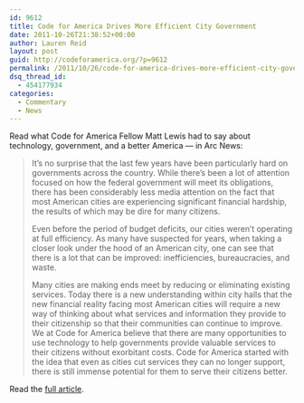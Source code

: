 ```yaml
---
id: 9612
title: Code for America Drives More Efficient City Government
date: 2011-10-26T21:38:52+00:00
author: Lauren Reid
layout: post
guid: http://codeforamerica.org/?p=9612
permalink: /2011/10/26/code-for-america-drives-more-efficient-city-government/
dsq_thread_id:
  - 454177934
categories:
  - Commentary
  - News
---
```

Read what Code for America Fellow Matt Lewis had to say about technology, government, and a better America &#8212; in Arc News:

> It&#8217;s no surprise that the last few years have been particularly hard on governments across the country. While there&#8217;s been a lot of attention focused on how the federal government will meet its obligations, there has been considerably less media attention on the fact that most American cities are experiencing significant financial hardship, the results of which may be dire for many citizens.
> 
> Even before the period of budget deficits, our cities weren&#8217;t operating at full efficiency. As many have suspected for years, when taking a closer look under the hood of an American city, one can see that there is a lot that can be improved: inefficiencies, bureaucracies, and waste.
> 
> Many cities are making ends meet by reducing or eliminating existing services. Today there is a new understanding within city halls that the new financial reality facing most American cities will require a new way of thinking about what services and information they provide to their citizenship so that their communities can continue to improve. We at Code for America believe that there are many opportunities to use technology to help governments provide valuable services to their citizens without exorbitant costs. Code for America started with the idea that even as cities cut services they can no longer support, there is still immense potential for them to serve their citizens better.

Read the <a href="http://www.esri.com/news/arcnews/fall11articles/code-for-america-drives-more-efficient-city-government.html" target="_blank">full article</a>.